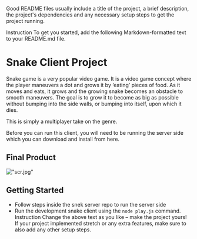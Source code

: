 Good README files usually include a title of the project, a brief description, the project's dependencies and any necessary setup steps to get the project running.

Instruction
To get you started, add the following Markdown-formatted text to your README.md file.

# Snake Client Project

Snake game is a very popular video game. It is a video game concept where the player maneuvers a dot and grows it by ‘eating’ pieces of food. As it moves and eats, it grows and the growing snake becomes an obstacle to smooth maneuvers. The goal is to grow it to become as big as possible without bumping into the side walls, or bumping into itself, upon which it dies.

This is simply a multiplayer take on the genre.

Before you can run this client, you will need to be running the server side which you can download and install from here. 

## Final Product
!["scr.jpg"](#)


## Getting Started

- Follow steps inside the snek server repo to run the server side
- Run the development snake client using the `node play.js` command.
Instruction
Change the above text as you like – make the project yours! If your project implemented stretch or any extra features, make sure to also add any other setup steps.
